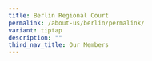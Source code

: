 ```yaml
---
title: Berlin Regional Court
permalink: /about-us/berlin/permalink/
variant: tiptap
description: ""
third_nav_title: Our Members
---
```


